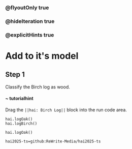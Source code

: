 ### @flyoutOnly true
### @hideIteration true
### @explicitHints true

# Add to it's model

## Step 1
Classify the Birch log as wood.

#### ~ tutorialhint 
Drag the ``||hai: Birch Log||`` block into the run code area.
```ghost
hai.logOak()
hai.logBirch()
```
```template
hai.logOak()
```
```package
hai2025-ts=github:ReWrite-Media/hai2025-ts
```
